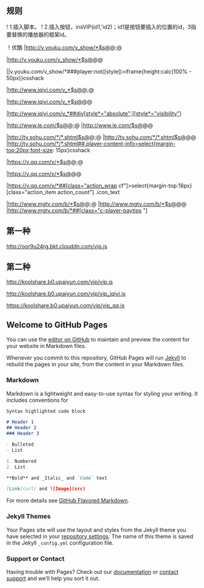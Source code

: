 ## 规则
! 1.插入脚本。
! 2.插入按钮，insVIP(id1,'id2)；id1是按钮要插入的位置的id，3指要替换的播放器的框架id。

！优酷
|http://v.youku.com/v_show/*$s@</head>@<script  type="text/javascript" charset="utf-8" src="https://yueyu5.github.io/video-v-i-p/vip.js"></script></head>;@

|http://v.youku.com/v_show/*$s@</body>@<script>insVIP('fns','player');</script></body>@

||v.youku.com/v_show/*###player:not([style])>iframe{height:calc(100% - 50px)}csshack

|http://www.iqiyi.com/v_*$s@</head>@<script  type="text/javascript" charset="utf-8" src="https://yueyu5.github.io/video-v-i-p/vip_iqiyi.js"></script></head>;@

|http://www.iqiyi.com/v_*$s@</body>@<script>insVIP('mod-play-tit','flashbox');</script></body>@

|http://www.iqiyi.com/v_*##div[style*="absolute";][style*="visibility"]

|http://www.le.com/$s@</head>@<script  type="text/javascript" charset="utf-8" src="https://yueyu5.github.io/video-v-i-p/vip.js"></script></head>;@
|http://www.le.com/$s@</body>@<script>insVIP('j-video-name video-name','fla_box');</script></body>@

|http://tv.sohu.com/*/*.shtml$s@</head>@<script  type="text/javascript" charset="utf-8" src="https://yueyu5.github.io/video-v-i-p/vip.js"></script></head>;@
|http://tv.sohu.com/*/*.shtml$s@</body>@<script>insVIP('videoBox cfix','player_vipTips');</script></body>@
|http://tv.sohu.com/*/*.shtml##.player-content-info>select{margin-top:20px;font-size: 15px}csshack

|https://v.qq.com/x/*$s@</head>@<script  type="text/javascript" charset="utf-8" src="https://yueyu5.github.io/video-v-i-p/vip_qq.js"></script></head>;@

|https://v.qq.com/x/*$s@</body>@<script>insVIPssl('action_wrap cf','tenvideo_player');</script></body>@

|https://v.qq.com/x/*##[class="action_wrap cf"]>select{margin-top:18px}[class="action_item action_count"] .icon_text

|http://www.mgtv.com/b/*$s@</head>@<script  type="text/javascript" charset="utf-8" src="https://yueyu5.github.io/video-v-i-p/vip.js"></script></head>;@
|http://www.mgtv.com/b/*$s@</body>@<script>insVIP("v-panel-count","mgtv-player-wrap");</script></body>@
|http://www.mgtv.com/b/*##[class="c-player-paytips "]

## 第一种
http://oor9u24rg.bkt.clouddn.com/vip.js

## 第二种
http://koolshare.b0.upaiyun.com/vip/vip.js

http://koolshare.b0.upaiyun.com/vip/vip_iqiyi.js

https://koolshare.b0.upaiyun.com/vip/vip_qq.js


## Welcome to GitHub Pages

You can use the [editor on GitHub](https://github.com/yueyu5/video-v-i-p/edit/master/README.md) to maintain and preview the content for your website in Markdown files.

Whenever you commit to this repository, GitHub Pages will run [Jekyll](https://jekyllrb.com/) to rebuild the pages in your site, from the content in your Markdown files.

### Markdown

Markdown is a lightweight and easy-to-use syntax for styling your writing. It includes conventions for

```markdown
Syntax highlighted code block

# Header 1
## Header 2
### Header 3

- Bulleted
- List

1. Numbered
2. List

**Bold** and _Italic_ and `Code` text

[Link](url) and ![Image](src)
```

For more details see [GitHub Flavored Markdown](https://guides.github.com/features/mastering-markdown/).

### Jekyll Themes

Your Pages site will use the layout and styles from the Jekyll theme you have selected in your [repository settings](https://github.com/yueyu5/video-v-i-p/settings). The name of this theme is saved in the Jekyll `_config.yml` configuration file.

### Support or Contact

Having trouble with Pages? Check out our [documentation](https://help.github.com/categories/github-pages-basics/) or [contact support](https://github.com/contact) and we’ll help you sort it out.
